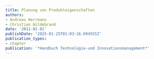 ```yaml
---
title: Planung von Produkteigenschaften
authors:
- Andreas Herrmann
- Christian Hildebrand
date: '2011-01-01'
publishDate: '2025-01-25T01:03:16.694555Z'
publication_types:
- chapter
publication: '*Handbuch Technologie-und Innovationsmanagement*'
---
```

